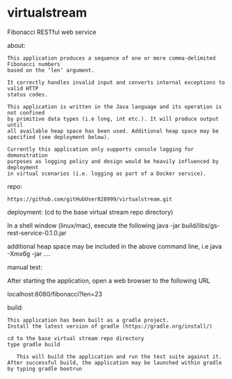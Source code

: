 # virtualstream
Fibonacci RESTful web service

about:
    
    This application produces a sequence of one or more comma-delimited Fibonacci numbers
    based on the ‘len’ argument.
   
    It correctly handles invalid input and converts internal exceptions to valid HTTP 
    status codes.

    This application is written in the Java language and its operation is not confined
    by primitive data types (i.e long, int etc.). It will produce output until 
    all available heap space has been used. Additional heap space may be 
    specified (see deployment below).

    Currently this application only supports console logging for demonstration
    purposes as logging policy and design would be heavily influenced by deployment 
    in virtual scenarios (i.e. logging as part of a Docker service).


repo:

    https://github.com/gitHubUser828999/virtualstream.git


deployment: (cd to the base virtual stream repo directory)

   In a shell window (linux/mac), execute the following
   java -jar build/libs/gs-rest-service-0.1.0.jar
   
   additional heap space may be included in the above command line, 
   i.e java -Xmx6g -jar ….

   
manual test:

   After starting the application, open a web browser to the following URL

   localhost:8080/fibonacci?len=23


build:
   
    This application has been built as a gradle project. 
    Install the latest version of gradle (https://gradle.org/install/)

    cd to the base virtual stream repo directory 
    type gradle build

       This will build the application and run the test suite against it.
    After successful build, the application may be launched within gradle 
    by typing gradle bootrun

